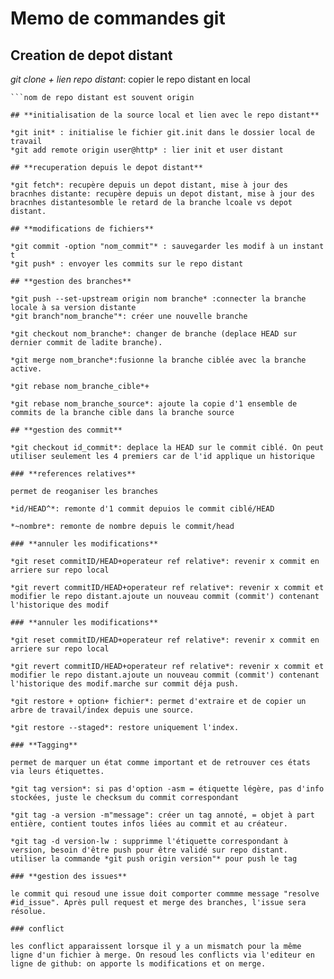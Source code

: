 # **Memo de commandes git**

## **Creation de depot distant**

*git clone + lien repo distant*: copier le repo distant en local
```convention de nommage des branche: <nom_depot_distant>/<nom_branche>
```nom de repo distant est souvent origin

## **initialisation de la source local et lien avec le repo distant**

*git init* : initialise le fichier git.init dans le dossier local de travail
*git add remote origin user@http* : lier init et user distant

## **recuperation depuis le depot distant**

*git fetch*: recupère depuis un depot distant, mise à jour des bracnhes distante: recupère depuis un depot distant, mise à jour des bracnhes distantesomble le retard de la branche lcoale vs depot distant.

## **modifications de fichiers**

*git commit -option "nom_commit"* : sauvegarder les modif à un instant t
*git push* : envoyer les commits sur le repo distant

## **gestion des branches**

*git push --set-upstream origin nom branche* :connecter la branche locale à sa version distante
*git branch"nom_branche"*: créer une nouvelle branche

*git checkout nom_branche*: changer de branche (deplace HEAD sur dernier commit de ladite branche).

*git merge nom_branche*:fusionne la branche ciblée avec la branche active.

*git rebase nom_branche_cible*+

*git rebase nom_branche_source*: ajoute la copie d'1 ensemble de commits de la branche cible dans la branche source

## **gestion des commit**

*git checkout id_commit*: deplace la HEAD sur le commit ciblé. On peut utiliser seulement les 4 premiers car de l'id applique un historique

### **references relatives**

permet de reoganiser les branches

*id/HEAD^*: remonte d'1 commit depuios le commit ciblé/HEAD

*~nombre*: remonte de nombre depuis le commit/head

### **annuler les modifications**

*git reset commitID/HEAD+operateur ref relative*: revenir x commit en arriere sur repo local

*git revert commitID/HEAD+operateur ref relative*: revenir x commit et modifier le repo distant.ajoute un nouveau commit (commit') contenant l'historique des modif

### **annuler les modifications**

*git reset commitID/HEAD+operateur ref relative*: revenir x commit en arriere sur repo local

*git revert commitID/HEAD+operateur ref relative*: revenir x commit et modifier le repo distant.ajoute un nouveau commit (commit') contenant l'historique des modif.marche sur commit déja push.

*git restore + option+ fichier*: permet d'extraire et de copier un arbre de travail/index depuis une source.

*git restore --staged*: restore uniquement l'index.

### **Tagging**

permet de marquer un état comme important et de retrouver ces états via leurs étiquettes.

*git tag version*: si pas d'option -asm = étiquette légère, pas d'info stockées, juste le checksum du commit correspondant 

*git tag -a version -m"message": créer un tag annoté, = objet à part entière, contient toutes infos liées au commit et au créateur.

*git tag -d version-lw : supprimme l'étiquette correspondant à version, besoin d'être push pour être validé sur repo distant. utiliser la commande *git push origin version"* pour push le tag

### **gestion des issues**

le commit qui resoud une issue doit comporter commme message "resolve #id_issue". Après pull request et merge des branches, l'issue sera résolue.

### conflict

les conflict apparaissent lorsque il y a un mismatch pour la même ligne d'un fichier à merge. On resoud les conflicts via l'editeur en ligne de github: on apporte ls modifications et on merge.

